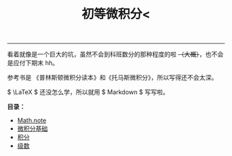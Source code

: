   <h1 align="center"><b>初等微积分<</b></h1><br>

---

看着就像是一个巨大的坑，虽然不会到科班数分的那种程度的啦 ~~（大概）~~，也不会是应付下期末 hh。

参考书是 《普林斯顿微积分读本》和《托马斯微积分》，所以写得还不会太深。

$ \LaTeX $ 还没怎么学，所以就用 $ Markdown $ 写写啦。

**目录：**

- [Math.note](../README.md)
- [微积分基础](BasicCalculus.md)
- [积分](Integral.md)
- [级数](Series.md)

